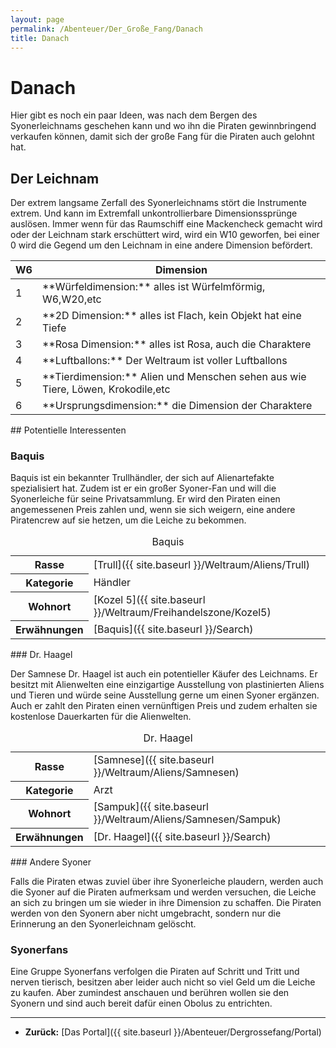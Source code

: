 ```yaml
---
layout: page
permalink: /Abenteuer/Der_Große_Fang/Danach
title: Danach
---
```


# Danach

Hier gibt es noch ein paar Ideen, was nach dem Bergen des Syonerleichnams geschehen kann und wo ihn die Piraten gewinnbringend verkaufen können, damit sich der große Fang für die Piraten auch gelohnt hat.

## Der Leichnam

Der extrem langsame Zerfall des Syonerleichnams stört die Instrumente extrem. Und kann im Extremfall unkontrollierbare Dimensionssprünge auslösen. Immer wenn für das Raumschiff eine Mackencheck gemacht wird oder der Leichnam stark erschüttert wird, wird ein W10 geworfen, bei einer 0 wird die Gegend um den Leichnam in eine andere Dimension befördert.

<table>
<thead>
<tr><th>W6</th><th>Dimension</th></tr>
</thead>
<tbody>
<tr><td>1</td><td>**Würfeldimension:** alles ist Würfelmförmig, W6,W20,etc</td></tr>
<tr><td>2</td><td>**2D Dimension:** alles ist Flach, kein Objekt hat eine Tiefe</td></tr>
<tr><td>3</td><td>**Rosa Dimension:** alles ist Rosa, auch die Charaktere</td></tr>
<tr><td>4</td><td>**Luftballons:** Der Weltraum ist voller Luftballons</td></tr>
<tr><td>5</td><td>**Tierdimension:** Alien und Menschen sehen aus wie Tiere, Löwen, Krokodile,etc</td></tr>
<tr><td>6</td><td>**Ursprungsdimension:** die Dimension der Charaktere</td></tr>
</tbody>
</table>
## Potentielle Interessenten

### Baquis

Baquis ist ein bekannter Trullhändler, der sich auf Alienartefakte spezialisiert hat. Zudem ist er ein großer Syoner-Fan und will die Syonerleiche für seine Privatsammlung. Er wird den Piraten einen angemessenen Preis zahlen und, wenn sie sich weigern, eine andere Piratencrew auf sie hetzen, um die Leiche zu bekommen.

<table data-type="slc">
<caption>Baquis</caption>
<tbody>
<tr><th>Rasse</th><td>[Trull]({{ site.baseurl }}/Weltraum/Aliens/Trull)</td></tr>
<tr><th>Kategorie</th><td>Händler</td></tr>
<tr><th>Wohnort</th><td>[Kozel 5]({{ site.baseurl }}/Weltraum/Freihandelszone/Kozel5)</td></tr>
<tr><th>Erwähnungen</th><td>[Baquis]({{ site.baseurl }}/Search)</td></tr>
</tbody>
</table>
### Dr. Haagel

Der Samnese Dr. Haagel ist auch ein potentieller Käufer des Leichnams. Er besitzt mit Alienwelten eine einzigartige Ausstellung von plastinierten Aliens und Tieren und würde seine Ausstellung gerne um einen Syoner ergänzen. Auch er zahlt den Piraten einen vernünftigen Preis und zudem erhalten sie kostenlose Dauerkarten für die Alienwelten.

<table data-type="slc">
<caption>Dr. Haagel</caption>
<tbody>
<tr><th>Rasse</th><td>[Samnese]({{ site.baseurl }}/Weltraum/Aliens/Samnesen)</td></tr>
<tr><th>Kategorie</th><td>Arzt</td></tr>
<tr><th>Wohnort</th><td>[Sampuk]({{ site.baseurl }}/Weltraum/Aliens/Samnesen/Sampuk)</td></tr>
<tr><th>Erwähnungen</th><td>[Dr. Haagel]({{ site.baseurl }}/Search)</td></tr>
</tbody>
</table>
### Andere Syoner

Falls die Piraten etwas zuviel über ihre Syonerleiche plaudern, werden auch die Syoner auf die Piraten aufmerksam und werden versuchen, die Leiche an sich zu bringen um sie wieder in ihre Dimension zu schaffen. Die Piraten werden von den Syonern aber nicht umgebracht, sondern nur die Erinnerung an den Syonerleichnam gelöscht.

### Syonerfans

Eine Gruppe Syonerfans verfolgen die Piraten auf Schritt und Tritt und nerven tierisch, besitzen aber leider auch nicht so viel Geld um die Leiche zu kaufen. Aber zumindest anschauen und berühren wollen sie den Syonern und sind auch bereit dafür einen Obolus zu entrichten.


***
- **Zurück:** [Das Portal]({{ site.baseurl }}/Abenteuer/Dergrossefang/Portal)

